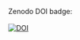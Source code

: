 Zenodo DOI badge: <br /> <br />
[![DOI](https://zenodo.org/badge/400883811.svg)](https://zenodo.org/badge/latestdoi/400883811)
